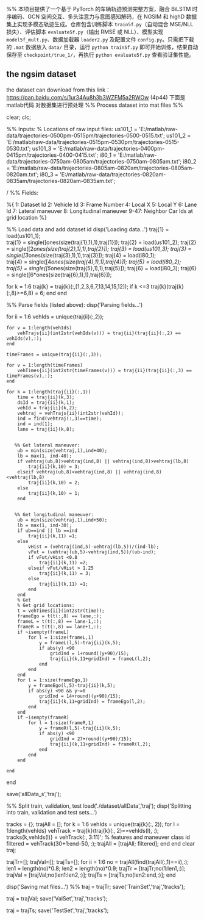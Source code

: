 %% 本项目提供了一个基于 PyTorch 的车辆轨迹预测完整方案，融合 BiLSTM 时序编码、GCN 空间交互、多头注意力与意图感知解码，在 NGSIM 和 highD 数据集上实现多模态轨迹生成。仓库包含训练脚本 `train5f.py`（自动混合 MSE/NLL 损失）、评估脚本 `evaluate5f.py`（输出 RMSE 或 NLL）、模型实现 `model5f_mult.py`、数据加载器 `loader2.py` 及配置文件 `config.py`。只需把下载的 `.mat` 数据放入 `data/` 目录，运行 `python train5f.py` 即可开始训练，结果自动保存至 `checkpoint/true_1/`，再执行 `python evaluate5f.py` 查看验证集性能。
## the ngsim dataset
the dataset can download from this 
link：https://pan.baidu.com/s/1ur34Au8h3b3WZFM5a2RWOw (4p44) 
下面是matlab代码 对数据集进行预处理
%% Process dataset into mat files %%

clear;
clc;

%% Inputs:
% Locations of raw input files:
us101_1 = 'E:/matlab/raw-data/trajectories-0500pm-0515pm/trajectories-0500-0515.txt';
us101_2 = 'E:/matlab/raw-data/trajectories-0515pm-0530pm/trajectories-0515-0530.txt';
us101_3 = 'E:/matlab/raw-data/trajectories-0400pm-0415pm/trajectories-0400-0415.txt';
i80_1 = 'E:/matlab/raw-data/trajectories-0750am-0805am/trajectories-0750am-0805am.txt';
i80_2 = 'E:/matlab/raw-data/trajectories-0805am-0820am/trajectories-0805am-0820am.txt';
i80_3 = 'E:/matlab/raw-data/trajectories-0820am-0835am/trajectories-0820am-0835am.txt';

/
%% Fields: 

%{ 
1: Dataset Id
2: Vehicle Id
3: Frame Number
4: Local X
5: Local Y
6: Lane Id
7: Lateral maneuver
8: Longitudinal maneuver
9-47: Neighbor Car Ids at grid location
%}

%% Load data and add dataset id
disp('Loading data...')
traj{1} = load(us101_1);    
traj{1} = single([ones(size(traj{1},1),1),traj{1}]);
traj{2} = load(us101_2);
traj{2} = single([2*ones(size(traj{2},1),1),traj{2}]);
traj{3} = load(us101_3);
traj{3} = single([3*ones(size(traj{3},1),1),traj{3}]);
traj{4} = load(i80_1);    
traj{4} = single([4*ones(size(traj{4},1),1),traj{4}]);
traj{5} = load(i80_2);
traj{5} = single([5*ones(size(traj{5},1),1),traj{5}]);
traj{6} = load(i80_3);
traj{6} = single([6*ones(size(traj{6},1),1),traj{6}]);

for k = 1:6
    traj{k} = traj{k}(:,[1,2,3,6,7,13,14,15,12]);
    if k <=3
        traj{k}(traj{k}(:,8)>=6,8) = 6;
    end
end


%% Parse fields (listed above):
disp('Parsing fields...')

for ii = 1:6
    vehIds = unique(traj{ii}(:,2));

    for v = 1:length(vehIds)
        vehTrajs{ii}(int2str(vehIds(v))) = traj{ii}(traj{ii}(:,2) == vehIds(v),:);
    end
    
    timeFrames = unique(traj{ii}(:,3));

    for v = 1:length(timeFrames)
        vehTimes{ii}(int2str(timeFrames(v))) = traj{ii}(traj{ii}(:,3) == timeFrames(v),:);
    end
    
    for k = 1:length(traj{ii}(:,1))        
        time = traj{ii}(k,3);
        dsId = traj{ii}(k,1);
        vehId = traj{ii}(k,2);
        vehtraj = vehTrajs{ii}(int2str(vehId));
        ind = find(vehtraj(:,3)==time);
        ind = ind(1);
        lane = traj{ii}(k,8);
        
        
       %% Get lateral maneuver:
        ub = min(size(vehtraj,1),ind+40);
        lb = max(1, ind-40);
        if vehtraj(ub,8)>vehtraj(ind,8) || vehtraj(ind,8)>vehtraj(lb,8)
            traj{ii}(k,10) = 3;
        elseif vehtraj(ub,8)<vehtraj(ind,8) || vehtraj(ind,8)<vehtraj(lb,8)
            traj{ii}(k,10) = 2;
        else
            traj{ii}(k,10) = 1;
        end
        
        
       %% Get longitudinal maneuver:
        ub = min(size(vehtraj,1),ind+50);
        lb = max(1, ind-30);
        if ub==ind || lb ==ind
            traj{ii}(k,11) =1;
        else
            vHist = (vehtraj(ind,5)-vehtraj(lb,5))/(ind-lb);
            vFut = (vehtraj(ub,5)-vehtraj(ind,5))/(ub-ind);
            if vFut/vHist <0.8
                traj{ii}(k,11) =2;
            elseif vFut/vHist > 1.25
                traj{ii}(k,11) = 3;
            else
                traj{ii}(k,11) =1;
            end
        end
        % Get 
        % Get grid locations:
        t = vehTimes{ii}(int2str(time));
        frameEgo = t(t(:,8) == lane,:);
        frameL = t(t(:,8) == lane-1,:);
        frameR = t(t(:,8) == lane+1,:);
        if ~isempty(frameL)
            for l = 1:size(frameL,1)
                y = frameL(l,5)-traj{ii}(k,5);
                if abs(y) <90
                    gridInd = 1+round((y+90)/15);
                    traj{ii}(k,11+gridInd) = frameL(l,2);
                end
            end
        end
        for l = 1:size(frameEgo,1)
            y = frameEgo(l,5)-traj{ii}(k,5);
            if abs(y) <90 && y~=0
                gridInd = 14+round((y+90)/15);
                traj{ii}(k,11+gridInd) = frameEgo(l,2);
            end
        end
        if ~isempty(frameR)
            for l = 1:size(frameR,1)
                y = frameR(l,5)-traj{ii}(k,5);
                if abs(y) <90
                    gridInd = 27+round((y+90)/15);
                    traj{ii}(k,11+gridInd) = frameR(l,2);
                end
            end
        end
        
    end
end

save('allData_s','traj');


%% Split train, validation, test
load('./dataset/allData','traj');
disp('Splitting into train, validation and test sets...')

tracks = {};
trajAll = [];
for k = 1:6
    vehIds = unique(traj{k}(:, 2));
    for l = 1:length(vehIds)
        vehTrack = traj{k}(traj{k}(:, 2)==vehIds(l), :);
        tracks{k,vehIds(l)} = vehTrack(:, 3:11)'; % features and maneuver class id
        filtered = vehTrack(30+1:end-50, :);
        trajAll = [trajAll; filtered];
    end
end
clear traj;

trajTr=[];
trajVal=[];
trajTs=[];
for ii = 1:6
    no = trajAll(find(trajAll(:,1)==ii),:);
    len1 = length(no)*0.8;
    len2 = length(no)*0.9;
    trajTr = [trajTr;no(1:len1,:)];
    trajVal = [trajVal;no(len1:len2,:)];
    trajTs = [trajTs;no(len2:end,:)];
end

disp('Saving mat files...')
%%
traj = trajTr;
save('TrainSet','traj','tracks');

traj = trajVal;
save('ValSet','traj','tracks');

traj = trajTs;
save('TestSet','traj','tracks');










